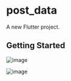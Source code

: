 # post_data

A new Flutter project.

## Getting Started

![image](https://github.com/Md-Sifatullah617/post_data/assets/71620908/ef1b7612-a179-4dcf-ac66-a10b26850430)

![image](https://github.com/Md-Sifatullah617/post_data/assets/71620908/70d3212e-9b64-4b15-a04b-5120b9708f03)
